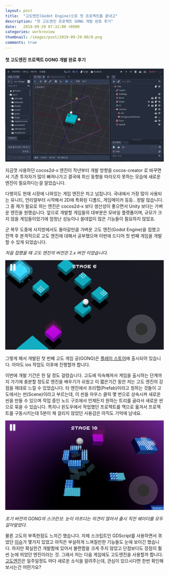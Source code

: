 ```yaml
---
layout: post
title:  "고도엔진(Godot Engine)으로 첫 프로젝트를 끝내고"
description: "첫 고도엔진 프로젝트 GONG 개발 완료 후기"
date:   2019-09-29 07:32:00 +0900
categories: workreview
thumbnail: /images/post/2019-09-29-00/0.png
comments: true
---
```


#### 첫 고도엔진 프로젝트 GONG 개발 완료 후기

!["Godot Engine"](/images/post/2019-09-29-00/0.png)

지금껏 사용하던 cocos2d-x 엔진이 작년부터 개발 방향을 cocos-creator 로 바꾸면서 기존 투자자가 많이 빠져나가고 결국에 최신 동향을 따라오지 못하는 모습에 새로운 엔진이 필요하다는걸 알았습니다.


다행히도 현재 시장에 나와있는 게임 엔진은 차고 넘칩니다. 국내에서 가장 많이 사용되는 유니티, 언리얼부터 시작해서 2D에 특화된 디폴드, 게임메이커 등등.. 정말 많습니다. 그 중 제가 필요로 하는 엔진은 cocos2d-x 보다 생산성이 좋으면서 Unity 보다는 가벼운 엔진을 원했습니다. 앞으로 개발할 게임들의 대부분은 모바일 플랫폼이며, 규모가 크지 않을 게임들이었기에 엄청난 성능이나 쓸데없이 많은 기능들이 필요하지 않았죠.

군 복무 도중에 사지방에서도 돌아갈만큼 가벼운 고도 엔진(Godot Engine)을 접했고 전역 후 본격적으로 고도 엔진에 대해서 공부했으며 이번에 드디어 첫 번째 게임을 개발할 수 있게 되었습니다.

_처음 접했을 때 고도 엔진의 버전은 2.x 버전 이었습니다._

!["GONG"](/images/post/2019-09-29-00/1.png)

그렇게 해서 개발된 첫 번째 고도 게임 공(GONG)은 [플레이 스토어](https://play.google.com/store/apps/details?id=com.davin.gong)에 출시되어 있습니다. 아마도 ios 작업도 이후에 진행할까 합니다. 

이번에 개발 기간은 한 달 정도 걸렸습니다. 고도에 익숙해져서 게임을 출시하는 단계까지 가기에 충분할 정도로 엔진을 배우기가 쉬웠고 이 짧은기간 동안 저는 고도 엔진의 강점을 제대로 느낄 수 있었습니다. 타 엔진에서 프리팹(Prefab)이라고 칭하는 것들이 고도에서는 씬(Scene)이라고 부르는데, 이 씬을 마우스 클릭 몇 번으로 상속시켜 새로운 씬을 만들 수 있으며 작업 중인 노드 구조에서 언제든지 원하는 트리를 골라서 새로운 씬으로 묶을 수 있습니다. 특히나 윈도우에서 작업했던 프로젝트를 맥으로 옮겨서 프로젝트를 구동시키는데 5분이 채 걸리지 않았던 사용감은 아직도 기억에 남네요.

!["GONG (초기 버전)"](/images/post/2019-09-29-00/2.png)

_초기 버전의 GONG의 스크린샷. 눈이 아프다는 의견이 많아서 출시 직전 쉐이더를 모두 갈아엎었다._

물론 고도의 부족한점도 느끼긴 했습니다. 자체 스크립트인 GDScript를 사용하면서 겪었던 [이슈](https://github.com/godotengine/godot/issues/32386)가 몇가지 있었고 아직은 부실하게 느껴질만한 기능들도 눈에 보이긴 했습니다. 하지만 확실한건 개발함에 있어서 불편함을 크게 주지 않았고 단점보다도 장점이 훨씬 눈에 띄었던 엔진이라는 것. 그래서 저는 다음 게임에도 고도엔진을 사용할까 합니다. [고도엔진](https://godotengine.org/)은 일주일정도 마다 새로운 소식을 알려주는데, 관심이 있으시다면 한번 확인해보시는건 어떤가요?